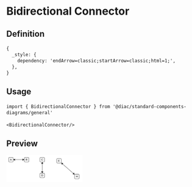 # Bidirectional Connector

## Definition

```
{
  _style: { 
    dependency: 'endArrow=classic;startArrow=classic;html=1;',
  },
}
```

## Usage

```
import { BidirectionalConnector } from '@diac/standard-components-diagrams/general'

<BidirectionalConnector/>
```

## Preview

<img src="./bidirectional-connector.png" width="200"/>

